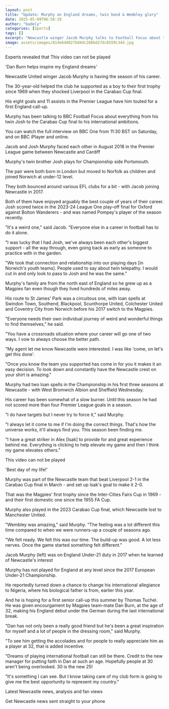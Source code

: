 ```yaml
---
layout: post
title: "Update: Murphy on England dreams, twin bond & Wembley glory"
date: 2025-05-09T06:50:19
author: "badely"
categories: [Sports]
tags: []
excerpt: "Newcastle winger Jacob Murphy talks to Football Focus about the season of his career, his twin Josh and his England ambitions."
image: assets/images/814e64d027bd4dc268bd27dc6559c34d.jpg
---
```


Experts revealed that This video can not be played

'Dan Burn helps inspire my England dreams'

Newcastle United winger Jacob Murphy is having the season of his career.

The 30-year-old helped the club he supported as a boy to their first trophy since 1969 when they shocked Liverpool in the Carabao Cup final.

His eight goals and 11 assists in the Premier League have him touted for a first England call-up.

Murphy has been talking to BBC Football Focus about everything from his twin Josh to the Carabao Cup final to his international ambitions.

You can watch the full interview on BBC One from 11:30 BST on Saturday, and on BBC iPlayer and online.

Jacob and Josh Murphy faced each other in August 2018 in the Premier League game between Newcastle and Cardiff

Murphy's twin brother Josh plays for Championship side Portsmouth.

The pair were both born in London but moved to Norfolk as children and joined Norwich at under-12 level.

They both bounced around various EFL clubs for a bit - with Jacob joining Newcastle in 2017.

Both of them have enjoyed arguably the best couple of years of their career. Josh scored twice in the 2023-24 League One play-off final for Oxford against Bolton Wanderers - and was named Pompey's player of the season recently.

"It's a weird one," said Jacob. "Everyone else in a career in football has to do it alone. 

"I was lucky that I had Josh, we've always been each other's biggest support - all the way through, even going back as early as someone to practice with in the garden. 

"We took that connection and relationship into our playing days [in Norwich's youth teams]. People used to say about twin telepathy. I would cut in and only look to pass to Josh and he was the same."

Murphy's family are from the north east of England so he grew up as a Magpies fan even though they lived hundreds of miles away.

His route to St James' Park was a circuitous one, with loan spells at Swindon Town, Southend, Blackpool, Scunthorpe United, Colchester United and Coventry City from Norwich before his 2017 switch to the Magpies.

"Everyone needs their own individual journey of weird and wonderful things to find themselves," he said.

"You have a crossroads situation where your career will go one of two ways. I vow to always choose the better path.

"My agent let me know Newcastle were interested. I was like 'come, on let's get this done'. 

"Once you know the team you supported has come in for you it makes it an easy decision. To look down and constantly have the Newcastle crest on your shirt is amazing."

Murphy had two loan spells in the Championship in his first three seasons at Newcastle - with West Bromwich Albion and Sheffield Wednesday.

His career has been somewhat of a slow burner. Until this season he had not scored more than four Premier League goals in a season.

"I do have targets but I never try to force it," said Murphy. 

"I always let it come to me if I'm doing the correct things. That's how the universe works, it'll always find you. This season been finding me.

"I have a great striker in Alex [Isak] to provide for and great experience behind me. Everything is clicking to help elevate my game and then I think my game elevates others."

This video can not be played

'Best day of my life!'

Murphy was part of the Newcastle team that beat Liverpool 2-1 in the Carabao Cup final in March - and set up Isak's goal to make it 2-0.

That was the Magpies' first trophy since the Inter-Cities Fairs Cup in 1969 - and their first domestic one since the 1955 FA Cup.

Murphy also played in the 2023 Carabao Cup final, which Newcastle lost to Manchester United.

"Wembley was amazing," said Murphy. "The feeling was a lot different this time compared to when we were runners-up a couple of seasons ago. 

"We felt ready. We felt this was our time. The build-up was good. A lot less nerves. Once the game started something felt different."

Jacob Murphy (left) was on England Under-21 duty in 2017 when he learned of Newcastle's interest

Murphy has not played for England at any level since the 2017 European Under-21 Championship.

He reportedly turned down a chance to change his international allegiance to Nigeria, where his biological father is from, earlier this year.

And he is hoping for a first senior call-up this summer by Thomas Tuchel. He was given encourgament by Magpies team-mate Dan Burn, at the age of 32, making his England debut under the German during the last international break.

"Dan has not only been a really good friend but he's been a great inspiration for myself and a lot of people in the dressing room," said Murphy. 

"To see him getting the accolades and for people to really appreciate him as a player at 32, that is added incentive. 

"Dreams of playing international football can still be there. Credit to the new manager for putting faith in Dan at such an age. Hopefully people at 30 aren't being overlooked. 30 is the new 25!

"It's something I can see. But I know taking care of my club form is going to give me the best opportunity to represent my country."

 

Latest Newcastle news, analysis and fan views

Get Newcastle news sent straight to your phone


